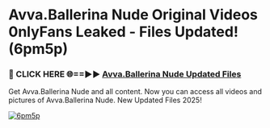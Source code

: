 # Avva.Ballerina Nude Original Videos 0nlyFans Leaked - Files Updated! (6pm5p)

<h3>🔴 CLICK HERE 🌐==►► <a href="https://tinyurl.com/y5r63du9" rel="nofollow">Avva.Ballerina Nude Updated Files</a></h3>

Get Avva.Ballerina Nude and all content. Now you can access all videos and pictures of Avva.Ballerina Nude. New Updated Files 2025!

[![6pm5p](https://i.imgur.com/UVo9nyh.gif)](https://tinyurl.com/y5r63du9)